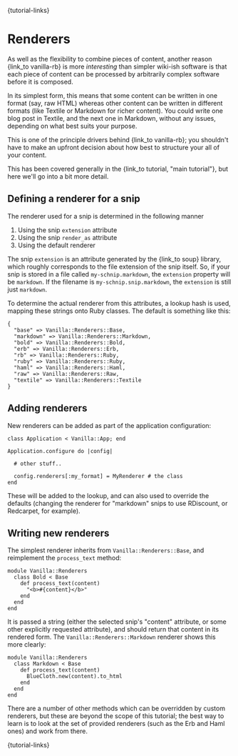 {tutorial-links}

Renderers
=========

As well as the flexibility to combine pieces of content, another reason {link_to vanilla-rb} is more *interesting* than simpler wiki-ish software is that each piece of content can be processed by arbitrarily complex software before it is composed.

In its simplest form, this means that some content can be written in one format (say, raw HTML) whereas other content can be written in different formats (like Textile or Markdown for richer content). You could write one blog post in Textile, and the next one in Markdown, without any issues, depending on what best suits your purpose.

This is one of the principle drivers behind {link_to vanilla-rb}; you shouldn't have to make an upfront decision about how best to structure your all of your content.

This has been covered generally in the {link_to tutorial, "main tutorial"}, but here we'll go into a bit more detail.

Defining a renderer for a snip
-------------------

The renderer used for a snip is determined in the following manner

1. Using the snip `extension` attribute
2. Using the snip `render_as` attribute
3. Using the default renderer

The snip `extension` is an attribute generated by the {link_to soup} library, which roughly corresponds to the file extension of the snip itself. So, if your snip is stored in a file called `my-schnip.markdown`, the `extension` property will be `markdown`. If the filename is `my-schnip.snip.markdown`, the `extension` is still just `markdown`.

To determine the actual renderer from this attributes, a lookup hash is used, mapping these strings onto Ruby classes. The default is something like this:

    {
      "base" => Vanilla::Renderers::Base,
      "markdown" => Vanilla::Renderers::Markdown,
      "bold" => Vanilla::Renderers::Bold,
      "erb" => Vanilla::Renderers::Erb,
      "rb" => Vanilla::Renderers::Ruby,
      "ruby" => Vanilla::Renderers::Ruby,
      "haml" => Vanilla::Renderers::Haml,
      "raw" => Vanilla::Renderers::Raw,
      "textile" => Vanilla::Renderers::Textile
    }


Adding renderers
----------------

New renderers can be added as part of the application configuration:

    class Application < Vanilla::App; end

    Application.configure do |config|

      # other stuff..

      config.renderers[:my_format] = MyRenderer # the class
    end


These will be added to the lookup, and can also used to override the defaults (changing the renderer for "markdown" snips to use RDiscount, or Redcarpet, for example).


Writing new renderers
---------------------

The simplest renderer inherits from `Vanilla::Renderers::Base`, and reimplement the `process_text` method:

    module Vanilla::Renderers
      class Bold < Base
        def process_text(content)
          "<b>#{content}</b>"
        end
      end
    end

It is passed a string (either the selected snip's "content" attribute, or some other explicitly requested attribute), and should return that content in its rendered form. The `Vanilla::Renderers::Markdown` renderer shows this more clearly:

    module Vanilla::Renderers
      class Markdown < Base
        def process_text(content)
          BlueCloth.new(content).to_html
        end
      end
    end

There are a number of other methods which can be overridden by custom renderers, but these are beyond the scope of this tutorial; the best way to learn is to look at the set of provided renderers (such as the Erb and Haml ones) and work from there.

{tutorial-links}
